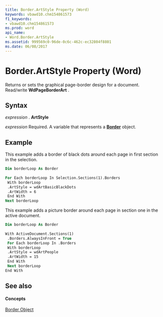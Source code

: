 ```yaml
---
title: Border.ArtStyle Property (Word)
keywords: vbawd10.chm154861573
f1_keywords:
- vbawd10.chm154861573
ms.prod: word
api_name:
- Word.Border.ArtStyle
ms.assetid: 999569c0-96de-0c6c-462c-ec32804f8801
ms.date: 06/08/2017
---
```



# Border.ArtStyle Property (Word)

Returns or sets the graphical page-border design for a document. Read/write **WdPageBorderArt** .


## Syntax

 _expression_ . **ArtStyle**

 _expression_ Required. A variable that represents a **[Border](border-object-word.md)** object.


## Example

This example adds a border of black dots around each page in first section in the selection.


```vb
Dim borderLoop As Border 
 
For Each borderLoop In Selection.Sections(1).Borders 
 With borderLoop 
 .ArtStyle = wdArtBasicBlackDots 
 .ArtWidth = 6 
 End With 
Next borderLoop
```

This example adds a picture border around each page in section one in the active document.




```vb
Dim borderLoop As Border 
 
With ActiveDocument.Sections(1) 
 .Borders.AlwaysInFront = True 
 For Each borderLoop In .Borders 
 With borderLoop 
 .ArtStyle = wdArtPeople 
 .ArtWidth = 15 
 End With 
 Next borderLoop 
End With
```


## See also


#### Concepts


[Border Object](border-object-word.md)

